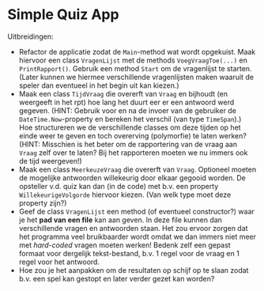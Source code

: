 # Simple Quiz App

Uitbreidingen:

- Refactor de applicatie zodat de `Main`-method wat wordt opgekuist.
  Maak hiervoor een class `VragenLijst` met de methods `VoegVraagToe(...)` en `PrintRapport()`. Gebruik een method `Start` om de vragenlijst te starten.
  (Later kunnen we hiermee verschillende vragenlijsten maken waaruit de speler dan eventueel in het begin uit kan kiezen.)
- Maak een class `TijdVraag` die overerft van `Vraag` en bijhoudt (en weergeeft in het rpt) hoe lang het duurt eer er een antwoord werd gegeven.
  (HINT: Gebruik voor en na de invoer van de gebruiker de `DateTime.Now`-property en bereken het verschil (van type `TimeSpan`).)
  Hoe structureren we de verschillende classes om deze tijden op het einde weer te geven en toch overerving (polymorfie) te laten werken?
  (HINT: Misschien is het beter om de rapportering van de vraag aan `Vraag` zelf over te laten? Bij het rapporteren moeten we nu immers ook de tijd weergeven!)
- Maak een class `MeerkeuzeVraag` die overerft van `Vraag`. Optioneel moeten de mogelijke antwoorden willekeurig door elkaar gegooid worden.
  De opsteller v.d. quiz kan dan (in de code) met b.v. een property `WillekeurigeVolgorde` hiervoor kiezen. (Van welk type moet deze property zijn?)
- Geef de class `VragenLijst` een method (of eventueel constructor?) waar je het **pad van een file** kan aan geven.
  In deze file kunnen dan verschillende vragen en antwoorden staan.
  Het zou ervoor zorgen dat het programma veel bruikbaarder wordt omdat we dan immers niet meer met *hard-coded* vragen moeten werken!
  Bedenk zelf een gepast formaat voor dergelijk tekst-bestand, b.v. 1 regel voor de vraag en 1 regel voor het antwoord.
- Hoe zou je het aanpakken om de resultaten op schijf op te slaan zodat b.v. een spel kan gestopt en later verder gezet kan worden?



